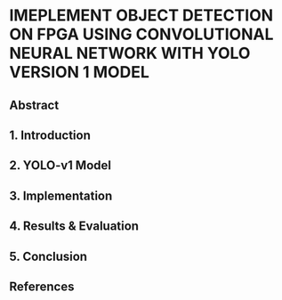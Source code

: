 # IMEPLEMENT OBJECT DETECTION ON FPGA USING CONVOLUTIONAL NEURAL NETWORK WITH YOLO VERSION 1 MODEL

## Abstract

## 1. Introduction

## 2. YOLO-v1 Model

## 3. Implementation

## 4. Results & Evaluation

## 5. Conclusion

## References
